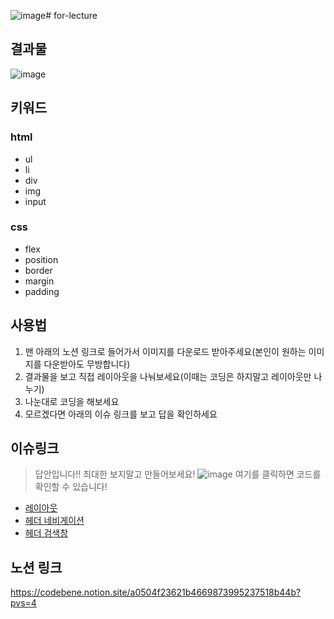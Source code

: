 ![image](https://github.com/rowooncoding/for-lecture/assets/114975279/6302db6e-e9dd-461a-abb1-189d4cb2ebbb)# for-lecture
## 결과물
![image](https://github.com/rowooncoding/for-lecture/assets/114975279/f1c6cd41-fdab-456e-aacc-8df3122a7386)
## 키워드
### html
- ul
- li
- div
- img
- input
### css
- flex
- position
- border
- margin
- padding
## 사용법
1. 맨 아래의 노션 링크로 들어가서 이미지를 다운로드 받아주세요(본인이 원하는 이미지를 다운받아도 무방합니다)
2. 결과물을 보고 직접 레이아웃을 나눠보세요(이때는 코딩은 하지말고 레이아웃만 나누기)
3. 나눈대로 코딩을 해보세요
4. 모르겠다면 아래의 이슈 링크를 보고 답을 확인하세요
## 이슈링크
> 답안입니다!! 최대한 보지말고 만들어보세요!
![image](https://github.com/rowooncoding/for-lecture/assets/114975279/402c0426-b81c-49ae-a993-4ebe04a36085)
여기를 클릭하면 코드를 확인할 수 있습니다!
<ul>
  <li>
    <a href="https://github.com/rowooncoding/for-lecture/issues/1">레이아웃</a>
  </li>
    <li>
    <a href="https://github.com/rowooncoding/for-lecture/issues/2">헤더 네비게이션</a>
  </li>
  <li>
    <a href="https://github.com/rowooncoding/for-lecture/issues/3">헤더 검색창</a>
  </li>
</ul>

## 노션 링크
https://codebene.notion.site/a0504f23621b4669873995237518b44b?pvs=4
